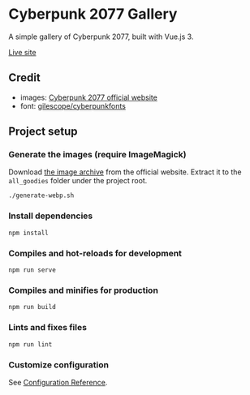 # Cyberpunk 2077 Gallery

A simple gallery of Cyberpunk 2077, built with Vue.js 3.

[Live site][live site]

## Credit

* images: [Cyberpunk 2077 official website][cp77]
* font: [gilescope/cyberpunkfonts][font]

## Project setup

### Generate the images (require ImageMagick)

Download [the image archive][all goodies] from the official website.
Extract it to the `all_goodies` folder under the project root.

```
./generate-webp.sh
```

### Install dependencies

```
npm install
```

### Compiles and hot-reloads for development
```
npm run serve
```

### Compiles and minifies for production
```
npm run build
```

### Lints and fixes files
```
npm run lint
```

### Customize configuration
See [Configuration Reference][vuecli].

[live site]: https://cp77.kiwiberry.nz/
[cp77]: https://www.cyberpunk.net/nz/en/
[font]: https://github.com/gilescope/cyberpunkfonts
[vuecli]: https://cli.vuejs.org/config/
[all goodies]: https://cdn-l-cyberpunk.cdprojektred.com/goodies/all_goodies.zip
